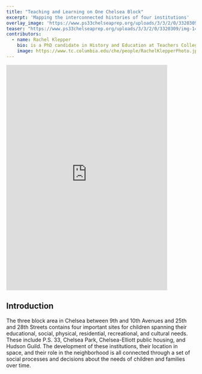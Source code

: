 ```yaml
---
title: "Teaching and Learning on One Chelsea Block"
excerpt: 'Mapping the interconnected histories of four institutions'
overlay_image: 'https://www.ps33chelseaprep.org/uploads/3/3/2/0/3320309/img-1478-copy-2.jpg'
teaser: "https://www.ps33chelseaprep.org/uploads/3/3/2/0/3320309/img-1478-copy-2.jpg"
contributors:
  - name: Rachel Klepper
    bio: is a PhD candidate in History and Education at Teachers College, Columbia University
    image: https://www.tc.columbia.edu/che/people/RachelKlepperPhoto.jpg
---
```


<iframe src="https://uploads.knightlab.com/storymapjs/6ffc3e2c69426e4330cde64b0630531a/test/index.html" frameborder="0" width="85%" height="600"></iframe>


## Introduction

The three block area in Chelsea between 9th and 10th Avenues and 25th and 28th Streets contains four important sites for children spanning their educational, social, physical, residential, recreational, and cultural needs. These include P.S. 33, Chelsea Park, Chelsea-Elliott public housing, and Hudson Guild. The development of these institutions, their location in space, and their role in the neighborhood is all connected through a set of social processes and decisions about the needs of children and families over time.



